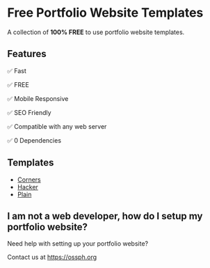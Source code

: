 # Free Portfolio Website Templates

A collection of **100% FREE** to use portfolio website templates.

## Features

✅ Fast

✅ FREE

✅ Mobile Responsive

✅ SEO Friendly

✅ Compatible with any web server

✅ 0 Dependencies

## Templates

- [Corners](https://freefolio-corners.surge.sh)
- [Hacker](https://freefolio-hacker.surge.sh)
- [Plain](https://freefolio-plain.surge.sh)

## I am not a web developer, how do I setup my portfolio website?

Need help with setting up your portfolio website?

Contact us at https://ossph.org
